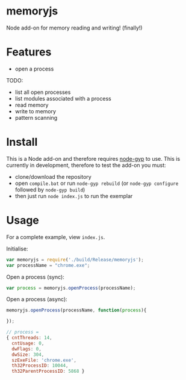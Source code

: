 # memoryjs
Node add-on for memory reading and writing! (finally!)

# Features

- open a process

TODO:
- list all open processes
- list modules associated with a process
- read memory
- write to memory
- pattern scanning

# Install

This is a Node add-on and therefore requires [node-gyp](https://github.com/nodejs/node-gyp) to use.
This is currently in development, therefore to test the add-on you must:

- clone/download the repository
- open `compile.bat` or run `node-gyp rebuild` (or `node-gyp configure` followed by `node-gyp build`)
- then just run `node index.js` to run the exemplar

# Usage

For a complete example, view `index.js`.

Initialise:
``` javascript
var memoryjs = require('./build/Release/memoryjs');
var processName = "chrome.exe";
```

Open a process (sync):
``` javascript
var process = memoryjs.openProcess(processName);
```

Open a process (async):
``` javascript
memoryjs.openProcess(processName, function(process){

});
```

``` javascript
// process =
{ cntThreads: 14,
  cntUsage: 0,
  dwFlags: 0,
  dwSize: 304,
  szExeFile: 'chrome.exe',
  th32ProcessID: 10044,
  th32ParentProcessID: 5868 }
```
